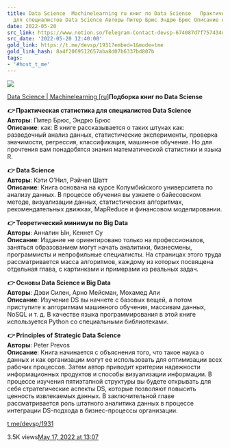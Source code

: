 ```yaml
---
title: Data Science  Machinelearning ru книг по Data Sciense   Практическая статистика
  для специалистов Data Science Авторы Питер Брюс Эндрю Брюс Описание ка
date: 2022-05-20
src_link: https://www.notion.so/Telegram-Contact-devsp-674087d7f757434da96c695562798f28
src_date: '2022-05-20 12:40:00'
gold_link: https://t.me/devsp/1931?embed=1&mode=tme
gold_link_hash: 8a4f2069512657aba8d07b6337bd807b
tags:
- '#host_t_me'
---
```




[*![](https://cdn4.cdn-telegram.org/file/ZkbIhShYcLIAle8-r-vOSJzaOsKYim4grT1hZ1c7zMxSnAkelWLNJq03Iyefo_KR7-Zk1L4nGqizYCZ9d-ald4KugoL5Bnw6DUOeRU6k3tBHxjCuBLUbkdKjKXdPQi6CTsz8VLWnBGiOgc3Gv2rgzqy-ePnGCqUJUn9ut-yLmfi5ZpKJk1UAdWAKQ7_aajt_FA_8c_Yw3mKm_eU2_2zDR0jhzmktO5PhIwCf1I7G7MZ5m3RH5g4Z0b5o1UIvKxZ1Ab0y_QAi-7lgYIBGEqm922QqmuC27x1ry-51eTGUJua7f6x-xm78izZ6PJYkHSnv9FXxX6yp-3InQ_FyJ4nWwg.jpg)*](https://t.me/devsp)



[Data Science | Machinelearning [ru]](https://t.me/devsp)
[​​](https://telegra.ph/file/e17e3233598922bae4ee7.png)**Подборка книг по Data Sciense**  
  
*****👉*** Практическая статистика для специалистов Data Science**  
**Авторы**: Питер Брюс, Эндрю Брюс  
**Описание**: как: В книге рассказывается о таких штуках как: разведочный анализ данных, статистические эксперименты, проверка значимости, регрессия, классификация, машинное обучение. Но для прочтения вам понадобятся знания математической статистики и языка R.  
  
***👉*** **Data Science**  
**Авторы**: Кэти О’Нил, Рэйчел Шатт  
**Описание**: Книга основана на курсе Колумбийского университета по анализу данных. В процессе обучения вы узнаете о байесовском методе, визуализации данных, статистических алгоритмах, рекомендательных движках, MapReduce и финансовом моделировании.  
  
***👉*** **Теоретический минимум по Big Data**  
**Авторы**: Анналин Ын, Кеннет Су  
**Описание**: Издание не ориентировано только на профессионалов, заняться образованием могут начать аналитики, бизнесмены, программисты и непрофильные специалисты. На страницах этого труда рассматривается масса алгоритмов, каждому из которых посвящена отдельная глава, с картинками и примерами из реальных задач.  
  
***👉*** **Основы Data Science и Big Data**  
**Авторы**: Дэви Силен, Арно Мейсман, Мохамед Али  
**Описание**: Изучение DS вы начнете с базовых вещей, а потом приступите к алгоритмам машинного обучения, массивам данных, NoSQL и т. д. В качестве языка программирования в этой книге используется Python со специальными библиотеками.  
  
***👉*** **Principles of Strategic Data Science**  
**Авторы**: Peter Prevos  
**Описание**: Книга начинается с объяснения того, что такое наука о данных и как организации могут ее использовать для оптимизации всех рабочих процессов. Затем автор приводит критерии надежности информационных продуктов и способы визуализации информации. В процессе изучения пятиэтапной структуры вы будете открывать для себя стратегические аспекты DS, которые позволяют повысить ценность извлекаемых данных. В заключительной главе рассматривается роль штатного аналитика данных в процессе интеграции DS-подхода в бизнес-процессы организации.


[t.me/devsp/1931](https://t.me/devsp/1931)

3.5K views[May 17, 2022 at 13:07](https://t.me/devsp/1931)